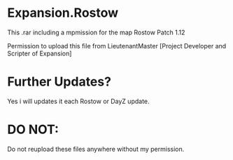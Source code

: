 # Expansion.Rostow
This .rar including a mpmission for the map Rostow
Patch 1.12

Permission to upload this file from LieutenantMaster [Project Developer and Scripter of Expansion]

# Further Updates?
Yes i will updates it each Rostow or DayZ update.

# DO NOT:
Do not reupload these files anywhere without my permission.

